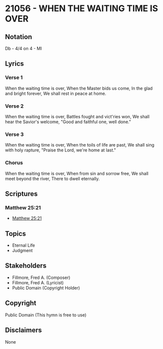 # 21056 - WHEN THE WAITING TIME IS OVER

## Notation

Db - 4/4 on 4 - MI

## Lyrics

### Verse 1

When the waiting time is over, When the Master bids us come, In the glad and bright forever, We shall rest in peace at home.

### Verse 2

When the waiting time is over, Battles fought and vict'ries won, We shall hear the Savior's welcome, "Good and faithful one, well done."

### Verse 3

When the waiting time is over, When the toils of life are past, We shall sing with holy rapture, "Praise the Lord, we're home at last."

### Chorus

When the waiting time is over, When from sin and sorrow free, We shall meet beyond the river, There to dwell eternally.


## Scriptures

### Matthew 25:21

- [Matthew 25:21](https://www.biblegateway.com/passage/?search=Matthew%2025%3A21)


## Topics

- Eternal Life
- Judgment

## Stakeholders

- Fillmore, Fred A. (Composer)
- Fillmore, Fred A. (Lyricist)
- Public Domain (Copyright Holder)

## Copyright

Public Domain
(This hymn is free to use)

## Disclaimers

None

